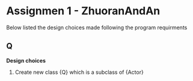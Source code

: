 # Assignmen 1 - ZhuoranAndAn

Below listed the design choices made following the program requirments

## Q

**Design choices**
1.  Create new class {Q} which is a subclass of {Actor}